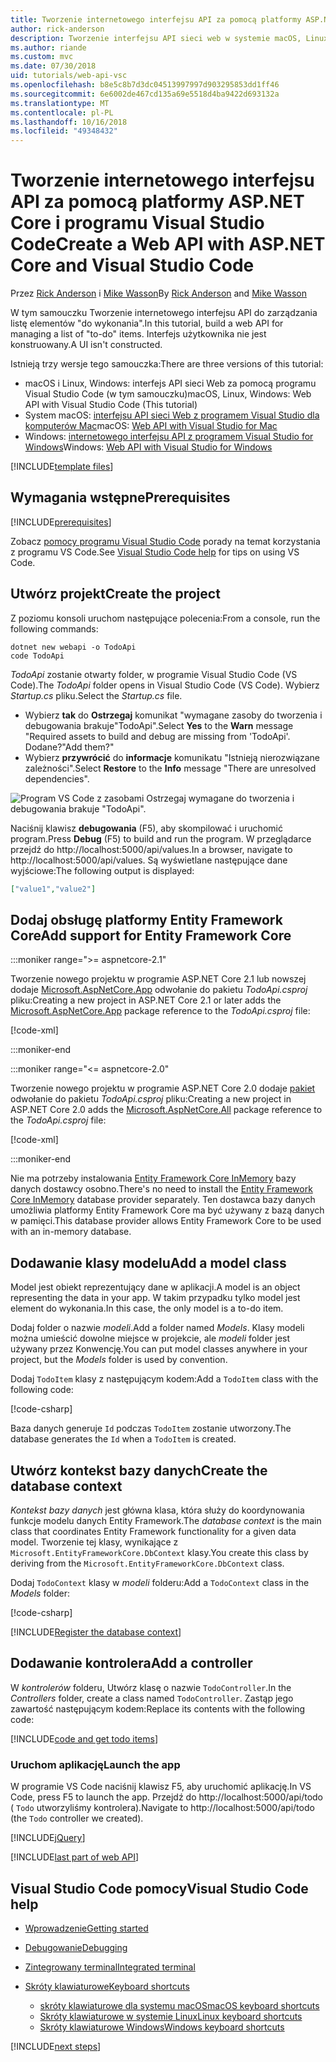 ```yaml
---
title: Tworzenie internetowego interfejsu API za pomocą platformy ASP.NET Core i programu Visual Studio Code
author: rick-anderson
description: Tworzenie interfejsu API sieci web w systemie macOS, Linux lub Windows przy użyciu platformy ASP.NET Core MVC i programu Visual Studio Code
ms.author: riande
ms.custom: mvc
ms.date: 07/30/2018
uid: tutorials/web-api-vsc
ms.openlocfilehash: b8e5c8b7d3dc04513997997d903295853dd1ff46
ms.sourcegitcommit: 6e6002de467cd135a69e5518d4ba9422d693132a
ms.translationtype: MT
ms.contentlocale: pl-PL
ms.lasthandoff: 10/16/2018
ms.locfileid: "49348432"
---
```

# <a name="create-a-web-api-with-aspnet-core-and-visual-studio-code"></a><span data-ttu-id="01509-103">Tworzenie internetowego interfejsu API za pomocą platformy ASP.NET Core i programu Visual Studio Code</span><span class="sxs-lookup"><span data-stu-id="01509-103">Create a Web API with ASP.NET Core and Visual Studio Code</span></span>

<span data-ttu-id="01509-104">Przez [Rick Anderson](https://twitter.com/RickAndMSFT) i [Mike Wasson](https://github.com/mikewasson)</span><span class="sxs-lookup"><span data-stu-id="01509-104">By [Rick Anderson](https://twitter.com/RickAndMSFT) and [Mike Wasson](https://github.com/mikewasson)</span></span>

<span data-ttu-id="01509-105">W tym samouczku Tworzenie internetowego interfejsu API do zarządzania listę elementów "do wykonania".</span><span class="sxs-lookup"><span data-stu-id="01509-105">In this tutorial, build a web API for managing a list of "to-do" items.</span></span> <span data-ttu-id="01509-106">Interfejs użytkownika nie jest konstruowany.</span><span class="sxs-lookup"><span data-stu-id="01509-106">A UI isn't constructed.</span></span>

<span data-ttu-id="01509-107">Istnieją trzy wersje tego samouczka:</span><span class="sxs-lookup"><span data-stu-id="01509-107">There are three versions of this tutorial:</span></span>

* <span data-ttu-id="01509-108">macOS i Linux, Windows: interfejs API sieci Web za pomocą programu Visual Studio Code (w tym samouczku)</span><span class="sxs-lookup"><span data-stu-id="01509-108">macOS, Linux, Windows: Web API with Visual Studio Code (This tutorial)</span></span>
* <span data-ttu-id="01509-109">System macOS: [interfejsu API sieci Web z programem Visual Studio dla komputerów Mac](xref:tutorials/first-web-api-mac)</span><span class="sxs-lookup"><span data-stu-id="01509-109">macOS: [Web API with Visual Studio for Mac](xref:tutorials/first-web-api-mac)</span></span>
* <span data-ttu-id="01509-110">Windows: [internetowego interfejsu API z programem Visual Studio for Windows](xref:tutorials/first-web-api)</span><span class="sxs-lookup"><span data-stu-id="01509-110">Windows: [Web API with Visual Studio for Windows](xref:tutorials/first-web-api)</span></span>

<!-- WARNING: The code AND images in this doc are used by uid: tutorials/web-api-vsc, tutorials/first-web-api-mac and tutorials/first-web-api. If you change any code/images in this tutorial, update uid: tutorials/web-api-vsc -->

[!INCLUDE[template files](../includes/webApi/intro.md)]

## <a name="prerequisites"></a><span data-ttu-id="01509-111">Wymagania wstępne</span><span class="sxs-lookup"><span data-stu-id="01509-111">Prerequisites</span></span>

[!INCLUDE[prerequisites](~/includes/net-core-prereqs-vscode.md)]

<span data-ttu-id="01509-112">Zobacz [pomocy programu Visual Studio Code](#visual-studio-code-help) porady na temat korzystania z programu VS Code.</span><span class="sxs-lookup"><span data-stu-id="01509-112">See [Visual Studio Code help](#visual-studio-code-help) for tips on using VS Code.</span></span>

## <a name="create-the-project"></a><span data-ttu-id="01509-113">Utwórz projekt</span><span class="sxs-lookup"><span data-stu-id="01509-113">Create the project</span></span>

<span data-ttu-id="01509-114">Z poziomu konsoli uruchom następujące polecenia:</span><span class="sxs-lookup"><span data-stu-id="01509-114">From a console, run the following commands:</span></span>

```console
dotnet new webapi -o TodoApi
code TodoApi
```

<span data-ttu-id="01509-115">*TodoApi* zostanie otwarty folder, w programie Visual Studio Code (VS Code).</span><span class="sxs-lookup"><span data-stu-id="01509-115">The *TodoApi* folder opens in Visual Studio Code (VS Code).</span></span> <span data-ttu-id="01509-116">Wybierz *Startup.cs* pliku.</span><span class="sxs-lookup"><span data-stu-id="01509-116">Select the *Startup.cs* file.</span></span>

* <span data-ttu-id="01509-117">Wybierz **tak** do **Ostrzegaj** komunikat "wymagane zasoby do tworzenia i debugowania brakuje"TodoApi".</span><span class="sxs-lookup"><span data-stu-id="01509-117">Select **Yes** to the **Warn** message "Required assets to build and debug are missing from 'TodoApi'.</span></span> <span data-ttu-id="01509-118">Dodane?"</span><span class="sxs-lookup"><span data-stu-id="01509-118">Add them?"</span></span>
* <span data-ttu-id="01509-119">Wybierz **przywrócić** do **informacje** komunikatu "Istnieją nierozwiązane zależności".</span><span class="sxs-lookup"><span data-stu-id="01509-119">Select **Restore** to the **Info** message "There are unresolved dependencies".</span></span>

<!-- uid: tutorials/first-mvc-app-xplat/start-mvc uses the pic below. If you change it, make sure it's consistent -->

![Program VS Code z zasobami Ostrzegaj wymagane do tworzenia i debugowania brakuje "TodoApi".](web-api-vsc/_static/vsc_restore.png)

<span data-ttu-id="01509-123">Naciśnij klawisz **debugowania** (F5), aby skompilować i uruchomić program.</span><span class="sxs-lookup"><span data-stu-id="01509-123">Press **Debug** (F5) to build and run the program.</span></span> <span data-ttu-id="01509-124">W przeglądarce przejdź do http://localhost:5000/api/values.</span><span class="sxs-lookup"><span data-stu-id="01509-124">In a browser, navigate to http://localhost:5000/api/values.</span></span> <span data-ttu-id="01509-125">Są wyświetlane następujące dane wyjściowe:</span><span class="sxs-lookup"><span data-stu-id="01509-125">The following output is displayed:</span></span>

```json
["value1","value2"]
```



## <a name="add-support-for-entity-framework-core"></a><span data-ttu-id="01509-126">Dodaj obsługę platformy Entity Framework Core</span><span class="sxs-lookup"><span data-stu-id="01509-126">Add support for Entity Framework Core</span></span>

:::moniker range=">= aspnetcore-2.1"

<span data-ttu-id="01509-127">Tworzenie nowego projektu w programie ASP.NET Core 2.1 lub nowszej dodaje [Microsoft.AspNetCore.App](https://www.nuget.org/packages/Microsoft.AspNetCore.App) odwołanie do pakietu *TodoApi.csproj* pliku:</span><span class="sxs-lookup"><span data-stu-id="01509-127">Creating a new project in ASP.NET Core 2.1 or later adds the [Microsoft.AspNetCore.App](https://www.nuget.org/packages/Microsoft.AspNetCore.App) package reference to the *TodoApi.csproj* file:</span></span>

[!code-xml[](first-web-api/samples/2.1/TodoApi/TodoApi.csproj?name=snippet_Metapackage&highlight=2)]

:::moniker-end

:::moniker range="<= aspnetcore-2.0"

<span data-ttu-id="01509-128">Tworzenie nowego projektu w programie ASP.NET Core 2.0 dodaje [pakiet](https://www.nuget.org/packages/Microsoft.AspNetCore.All) odwołanie do pakietu *TodoApi.csproj* pliku:</span><span class="sxs-lookup"><span data-stu-id="01509-128">Creating a new project in ASP.NET Core 2.0 adds the [Microsoft.AspNetCore.All](https://www.nuget.org/packages/Microsoft.AspNetCore.All) package reference to the *TodoApi.csproj* file:</span></span>

[!code-xml[](first-web-api/samples/2.0/TodoApi/TodoApi.csproj?name=snippet_Metapackage&highlight=2)]

:::moniker-end

<span data-ttu-id="01509-129">Nie ma potrzeby instalowania [Entity Framework Core InMemory](/ef/core/providers/in-memory/) bazy danych dostawcy osobno.</span><span class="sxs-lookup"><span data-stu-id="01509-129">There's no need to install the [Entity Framework Core InMemory](/ef/core/providers/in-memory/) database provider separately.</span></span> <span data-ttu-id="01509-130">Ten dostawca bazy danych umożliwia platformy Entity Framework Core ma być używany z bazą danych w pamięci.</span><span class="sxs-lookup"><span data-stu-id="01509-130">This database provider allows Entity Framework Core to be used with an in-memory database.</span></span>

## <a name="add-a-model-class"></a><span data-ttu-id="01509-131">Dodawanie klasy modelu</span><span class="sxs-lookup"><span data-stu-id="01509-131">Add a model class</span></span>

<span data-ttu-id="01509-132">Model jest obiekt reprezentujący dane w aplikacji.</span><span class="sxs-lookup"><span data-stu-id="01509-132">A model is an object representing the data in your app.</span></span> <span data-ttu-id="01509-133">W takim przypadku tylko model jest element do wykonania.</span><span class="sxs-lookup"><span data-stu-id="01509-133">In this case, the only model is a to-do item.</span></span>

<span data-ttu-id="01509-134">Dodaj folder o nazwie *modeli*.</span><span class="sxs-lookup"><span data-stu-id="01509-134">Add a folder named *Models*.</span></span> <span data-ttu-id="01509-135">Klasy modeli można umieścić dowolne miejsce w projekcie, ale *modeli* folder jest używany przez Konwencję.</span><span class="sxs-lookup"><span data-stu-id="01509-135">You can put model classes anywhere in your project, but the *Models* folder is used by convention.</span></span>

<span data-ttu-id="01509-136">Dodaj `TodoItem` klasy z następującym kodem:</span><span class="sxs-lookup"><span data-stu-id="01509-136">Add a `TodoItem` class with the following code:</span></span>

[!code-csharp[](first-web-api/samples/2.0/TodoApi/Models/TodoItem.cs)]

<span data-ttu-id="01509-137">Baza danych generuje `Id` podczas `TodoItem` zostanie utworzony.</span><span class="sxs-lookup"><span data-stu-id="01509-137">The database generates the `Id` when a `TodoItem` is created.</span></span>

## <a name="create-the-database-context"></a><span data-ttu-id="01509-138">Utwórz kontekst bazy danych</span><span class="sxs-lookup"><span data-stu-id="01509-138">Create the database context</span></span>

<span data-ttu-id="01509-139">*Kontekst bazy danych* jest główna klasa, która służy do koordynowania funkcje modelu danych Entity Framework.</span><span class="sxs-lookup"><span data-stu-id="01509-139">The *database context* is the main class that coordinates Entity Framework functionality for a given data model.</span></span> <span data-ttu-id="01509-140">Tworzenie tej klasy, wynikające z `Microsoft.EntityFrameworkCore.DbContext` klasy.</span><span class="sxs-lookup"><span data-stu-id="01509-140">You create this class by deriving from the `Microsoft.EntityFrameworkCore.DbContext` class.</span></span>

<span data-ttu-id="01509-141">Dodaj `TodoContext` klasy w *modeli* folderu:</span><span class="sxs-lookup"><span data-stu-id="01509-141">Add a `TodoContext` class in the *Models* folder:</span></span>

[!code-csharp[](first-web-api/samples/2.0/TodoApi/Models/TodoContext.cs)]

[!INCLUDE[Register the database context](../includes/webApi/register_dbContext.md)]

## <a name="add-a-controller"></a><span data-ttu-id="01509-142">Dodawanie kontrolera</span><span class="sxs-lookup"><span data-stu-id="01509-142">Add a controller</span></span>

<span data-ttu-id="01509-143">W *kontrolerów* folderu, Utwórz klasę o nazwie `TodoController`.</span><span class="sxs-lookup"><span data-stu-id="01509-143">In the *Controllers* folder, create a class named `TodoController`.</span></span> <span data-ttu-id="01509-144">Zastąp jego zawartość następującym kodem:</span><span class="sxs-lookup"><span data-stu-id="01509-144">Replace its contents with the following code:</span></span>

[!INCLUDE[code and get todo items](../includes/webApi/getTodoItems.md)]

### <a name="launch-the-app"></a><span data-ttu-id="01509-145">Uruchom aplikację</span><span class="sxs-lookup"><span data-stu-id="01509-145">Launch the app</span></span>

<span data-ttu-id="01509-146">W programie VS Code naciśnij klawisz F5, aby uruchomić aplikację.</span><span class="sxs-lookup"><span data-stu-id="01509-146">In VS Code, press F5 to launch the app.</span></span> <span data-ttu-id="01509-147">Przejdź do http://localhost:5000/api/todo ( `Todo` utworzyliśmy kontrolera).</span><span class="sxs-lookup"><span data-stu-id="01509-147">Navigate to http://localhost:5000/api/todo (the `Todo` controller we created).</span></span>

[!INCLUDE[jQuery](../includes/webApi/add-jquery.md)]

[!INCLUDE[last part of web API](../includes/webApi/end.md)]

## <a name="visual-studio-code-help"></a><span data-ttu-id="01509-148">Visual Studio Code pomocy</span><span class="sxs-lookup"><span data-stu-id="01509-148">Visual Studio Code help</span></span>

* [<span data-ttu-id="01509-149">Wprowadzenie</span><span class="sxs-lookup"><span data-stu-id="01509-149">Getting started</span></span>](https://code.visualstudio.com/docs)
* [<span data-ttu-id="01509-150">Debugowanie</span><span class="sxs-lookup"><span data-stu-id="01509-150">Debugging</span></span>](https://code.visualstudio.com/docs/editor/debugging)
* [<span data-ttu-id="01509-151">Zintegrowany terminal</span><span class="sxs-lookup"><span data-stu-id="01509-151">Integrated terminal</span></span>](https://code.visualstudio.com/docs/editor/integrated-terminal)
* [<span data-ttu-id="01509-152">Skróty klawiaturowe</span><span class="sxs-lookup"><span data-stu-id="01509-152">Keyboard shortcuts</span></span>](https://code.visualstudio.com/docs/getstarted/keybindings#_keyboard-shortcuts-reference)

  * [<span data-ttu-id="01509-153">skróty klawiaturowe dla systemu macOS</span><span class="sxs-lookup"><span data-stu-id="01509-153">macOS keyboard shortcuts</span></span>](https://code.visualstudio.com/shortcuts/keyboard-shortcuts-macos.pdf)
  * [<span data-ttu-id="01509-154">Skróty klawiaturowe w systemie Linux</span><span class="sxs-lookup"><span data-stu-id="01509-154">Linux keyboard shortcuts</span></span>](https://code.visualstudio.com/shortcuts/keyboard-shortcuts-linux.pdf)
  * [<span data-ttu-id="01509-155">Skróty klawiaturowe Windows</span><span class="sxs-lookup"><span data-stu-id="01509-155">Windows keyboard shortcuts</span></span>](https://code.visualstudio.com/shortcuts/keyboard-shortcuts-windows.pdf)

[!INCLUDE[next steps](../includes/webApi/next.md)]
